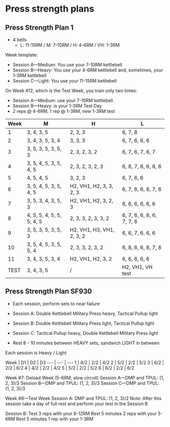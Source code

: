 # Press strength plans

## Press Strength Plan 1

- 4 bells
  - L: 11-15RM / M: 7-10RM / H: 4-6RM / VH: 1-3RM

Week template:
  - Session A—Medium: You use your 7-10RM kettlebell
  - Session B—Heavy: You use your 4-6RM kettlebell and, sometimes, your 1-3RM kettlebell
  - Session C—Light: You use your 11-15RM kettlebell

On Week #12, which is the Test Week, you train only two times:
  - Session A—Medium:  use your 7-10RM kettlebell
  - Session B—Heavy:  is your 1-3RM Test Day
  - 2 reps @ 4-6RM, 1 rep @ 1-3RM, new 1-3RM test

Week | M | H | L
--- | ---  | --- | ---
1 | 3, 4, 3, 5 | 2, 3, 3 | 6, 7, 8
2 | 3, 4, 3, 5, 3, 4 | 3, 3, 3 | 6, 7, 6, 6, 6
3 | 3, 5, 3, 5, 3, 5, 3 | 2, 3, 2, 3, 2 | 6, 7, 6, 7, 6, 7
4 | 3, 5, 4, 5, 3, 5, 4, 5 | 2, 3, 2, 3, 2, 3 | 6, 8, 7, 8, 6, 8, 6
5 | 4, 5, 4, 5 | 3, 2, 3 | 6, 7, 6, 6
6 | 3, 5, 4, 5, 3, 5, 4, 5 | H2, VH1, H2, 3, 3, 2, 3 | 6, 7, 6, 6, 8, 7, 6
7 | 3, 5, 3, 4, 3, 5, 3 | H2, VH1, H2, 3, 2, 3 |  6, 6, 6, 6, 6, 6
8 | 4, 5, 5, 4, 5, 5, 5, 4, 5 |  2, 3, 3, 2, 3, 3, 2 | 6, 7, 6, 6, 8, 6, 7, 7, 6
9 | 3, 5, 3, 5, 3, 5, 3 | H2, VH1, H3, VH1, 2, 3, 2 | 6, 6, 7, 6, 6, 6
10 | 3, 5, 4, 5, 3, 5, 5, 4 |  2, 3, 3, 2, 3, 2 | 6, 8, 6, 6, 8, 7, 8
11 | 3, 4, 3, 5, 3, 4 | H2, VH1, H2, 3, 2 |  6, 6, 6, 6, 6
TEST | 3, 4, 3, 5 | / | H2, VH1, VH test


## Press Strength Plan SF930

- Each session, perform sets to near failure
  
- Session A: Double Kettlebell Military Press heavy, Tactical Pullup light
- Session B: Double Kettlebell Military Press light, Tactical Pullup light
- Session C: Tactical Pullup heavy, Double Kettlebell Military Press light

- Rest 8 - 10 minutes between HEAVY sets, sandwich LIGHT in between

Each session is Heavy / Light

Week | D1 | D2 | D3
--- | ---  | ---
1 | 4/2 | 2/2 | 4/2 
2 | 5/2 | 2/2 | 5/2
3 | 6/2 | 2/2 | 6/2
4 | 4/2 | 2/2 | 4/2
5 | 5/2 | 2/2 | 5/2
6 | 6/2 | 2/2 | 6/2

Week #7: Deload Week (5-6RM, slow circuit)
Session A—DMP and TPUL: (1, 2, 3)/3
Session B—DMP and TPUL: (1, 2, 3)/3
Session C—DMP and TPUL: (1, 2, 3)/3

Week #8—Test Week
Session A: DMP and TPUL: (1, 2, 3)/2
Note: After this session take a day of full rest and perform your test in the Session B

Session B: Test
3 reps with your 8-12RM
Rest 5 minutes
2 reps with your 5-6RM
Rest 5 minutes
1 rep with your 1-3RM

